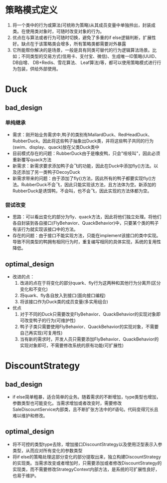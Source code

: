 # 策略模式定义
1. 将一个类中的行为或算法(可统称为策略)从其成员变量中单独拎出，封装成类。在使用类对象时，可随时改变对象的行为。
2. 优点在与算法或者行为可随时切换，避免了多重的if else逻辑判断，扩展性好。缺点在于该策略类会增多，所有策略类都需要对外暴露
3. 它所能帮你解决的是场景，⼀般是具有同类可替代的⾏为逻辑算法场景。⽐如；不同类型的交易⽅式(信⽤卡、⽀付宝、微信)、⽣成唯⼀ID策略(UUID、 DB⾃增、 DB+Redis、雪花算法、 Leaf算法)等，都可以使⽤策略模式进⾏⾏为包装，供给外部使⽤。
# Duck
## bad_design
  ### 单纯继承
   * 需求：刚开始业务需求中,鸭子的类别有MallardDuck、RedHeadDuck、RubberDuck。因此将这些鸭子抽象出Duck类，并将这些鸭子共同的行为(swim、display、quack)放在父类Duck类中  
   * 目前模式存在的问题：RubberDuck由于是橡皮鸭，只会"吱吱叫"，因此必须重新覆写quack方法
   * 新需求：新需求要求添加鸭子会飞的功能，因此在Duck中添加fly()方法。以及还添加了另一类鸭子DecoyDuck
   * 新需求带来的问题：由于添加了fly()方法，因此所有的鸭子都要实现fly()方法。RubberDuck不会飞，因此只能实现该方法，且方法体为空。新添加的RubberDuck是诱饵鸭，不会叫，也不会飞，因此实现的方法体都为空。
  ### 尝试改变
   * 思路：可以看出变化的部分为fly、quack方法，因此将他们独立处理。将他们各自封装到各自接口(FlyBehavior、QuackBehavior)中，只要某个类的鸭子有该行为就实现该接口中的方法。
   * 存在的问题：由于接口不能实现方法，只能在implement该接口的类中实现。导致不同类型的鸭拥有相同行为时，重复编写相同的具体实现，系统的复用性降低。
## optimal_design
   * 改进的点：
     1. 改进的点在于将变化的部分quark、fly行为这两种和其他行为分离开(区分变化和不变化)
     2. 将quark、fly各自放入到接口(面向接口编程)
     3. 将该接口作为Duck类的成员变量(多实用组合)
   * 优点
     1. 对于不同的Duck只需要改变FlyBehavior、QuackBehavior的实现对象即可改变鸭子的行为(可维护性)
     2. 鸭子子类只需要使用FlyBehavior、QuackBehavior的实现对象，不需要自己再实现(可复用性)
     3. 当有新的需求时，开发人员只需要添加FlyBehavior、QuackBehavior的实现对象即可，不需要修改系统的原有功能(可扩展性)
# DiscountStrategy
 ## bad_design
   * if else简单粗暴，适合简单的业务。随着需求的不断增加，type类型也增加，参数类型也可能变化。当需求增加或者改变时，需要修改SaleDiscountService内部类，且不断扩张方法中的if语句。代码变得冗长且难以维护和修改。
 ## optimal_design
   * 将不可控的类型type去除，增加接口DiscountStrategy以及使用泛型表示入参类型，从而应对所有变化的参数类型
   * 将if else的策略处理这部分变化的部分提取出来，独立构建DiscountStrategy的实现类。当需求改变或者增加时，只需要添加或者修改DiscountStrategy的实现类，而不需要修改StrategyContext内部方法，是系统的可扩展性良好，也易于维护。

     

